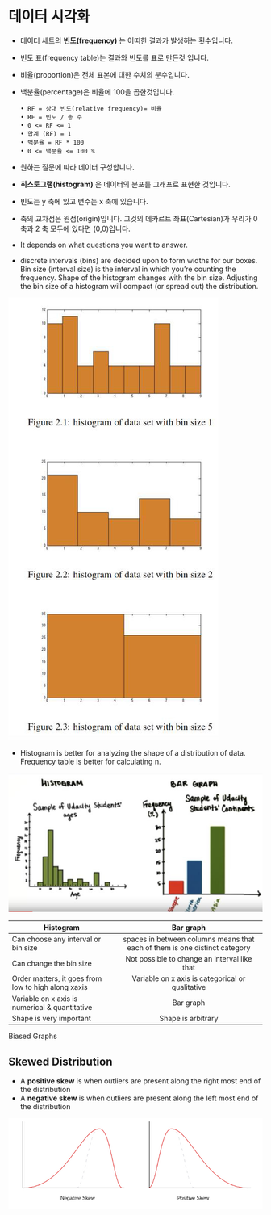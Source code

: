 # 데이터 시각화

- 데이터 세트의 **빈도(frequency)** 는 어떠한 결과가 발생하는 횟수입니다.
- 빈도 표(frequency table)는 결과와 빈도를 표로 만든것 입니다.

- 비율(proportion)은 전체 표본에 대한 수치의 분수입니다.
- 백분율(percentage)은 비율에 100을 곱한것입니다.

      • RF = 상대 빈도(relative frequency)= 비율
      • RF = 빈도 / 총 수
      • 0 <= RF <= 1
      • 합계 (RF) = 1
      • 백분율 = RF * 100
      • 0 <= 백분율 <= 100 %


- 원하는 질문에 따라 데이터 구성합니다.


- **히스토그램(histogram)** 은 데이터의 분포를 그래프로 표현한 것입니다.
- 빈도는 y 축에 있고 변수는 x 축에 있습니다.
- 축의 교차점은 원점(origin)입니다. 그것의 데카르트 좌표(Cartesian)가 우리가 0 축과 2 축 모두에 있다면 (0,0)입니다.
- It depends on what questions you want to answer.

- discrete intervals (bins) are decided upon to form widths
for our boxes. Bin size (interval size) is the interval in which
you’re counting the frequency. Shape of the histogram
changes with the bin size. Adjusting the bin size of a
histogram will compact (or spread out) the distribution.

![alt text](img/2_01.jpg)

- Histogram is better for analyzing the shape of a distribution
of data. Frequency table is better for calculating n.

![alt text](img/2_02.jpg)

| Histogram| Bar graph| 
| ------------- |:-------------:|
| Can choose any interval or bin size| spaces in between columns means that each of them is one distinct category| 
| Can change the bin size| Not possible to change an interval like that| 
| Order matters, it goes from low to high along xaxis| Variable on x axis is categorical or qualitative| 
| Variable on x axis is numerical & quantitative| Bar graph| 
| Shape is very important| Shape is arbitrary| 

Biased Graphs
## Skewed Distribution
- A **positive skew** is when outliers are present along the right
most end of the distribution
- A **negative skew** is when outliers are present along the left
most end of the distribution

![alt text](img/2_03.jpg)


